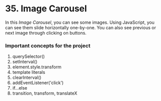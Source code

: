 # 35. Image Carousel

In this *Image Carousel*, you can see some images. Using JavaScript, you can see them slide horizontally one-by-one. You can also see previous or next image through clicking on buttons.

### Important concepts for the project

1. querySelector()
2. setInterval()
3. element.style.transform
4. template literals
5. clearInterval()
6. addEventListener('click')
7. if...else
8. transition, transform, translateX
